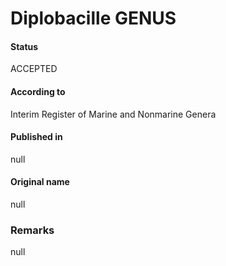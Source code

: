 Diplobacille GENUS
=======

#### Status
ACCEPTED

#### According to
Interim Register of Marine and Nonmarine Genera

#### Published in
null

#### Original name
null

### Remarks
null